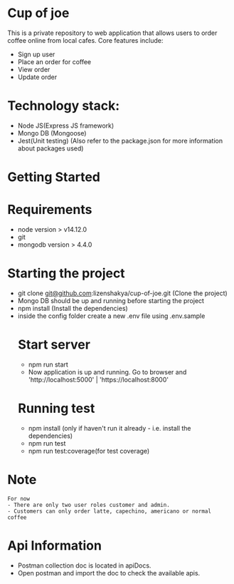 
# Cup of joe
This is a private repository to web application that allows users to order coffee online from local cafes.
Core features include:

- Sign up user
- Place an order for coffee
- View order
- Update order

# Technology stack:
  - Node JS(Express JS framework)
  - Mongo DB (Mongoose)
  - Jest(Unit testing)
  (Also refer to the package.json for more information about packages used)

# Getting Started
  # Requirements
  - node version > v14.12.0 
  - git 
  - mongodb version > 4.4.0 

  # Starting the project
  - git clone git@github.com:lizenshakya/cup-of-joe.git (Clone the project)
  - Mongo DB should be up and running before starting the project
  - npm install (Install the dependencies)
  - inside the config folder create a new .env file using .env.sample
    # Start server
      - npm run start
      - Now application is up and running. Go to browser and 'http://localhost:5000' | 'https://localhost:8000'
    # Running test
    - npm install (only if haven't run it already - i.e. install the dependencies)
    - npm run test
    - npm run test:coverage(for test coverage)

  # Note
    For now 
    - There are only two user roles customer and admin.
    - Customers can only order latte, capechino, americano or normal coffee

  # Api Information
  - Postman collection doc is located in apiDocs.
  - Open postman and import the doc to check the available apis.


